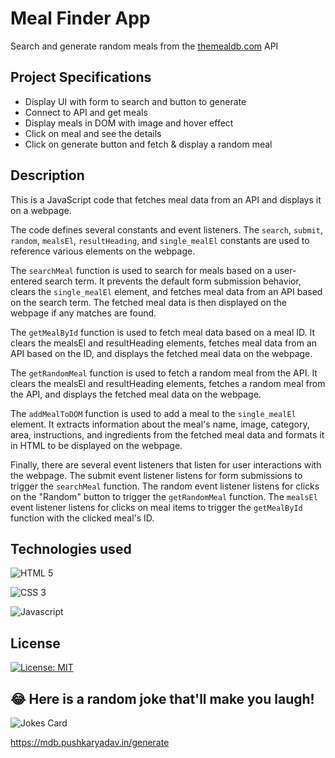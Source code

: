 # Meal Finder App

Search and generate random meals from the [themealdb.com](www.themealdb.com) API

## Project Specifications

- Display UI with form to search and button to generate
- Connect to API and get meals
- Display meals in DOM with image and hover effect
- Click on meal and see the details
- Click on generate button and fetch & display a random meal

## Description

This is a JavaScript code that fetches meal data from an API and displays it on a webpage.

The code defines several constants and event listeners. The `search`, `submit`, `random`, `mealsEl`, `resultHeading`, and `single_mealEl` constants are used to reference various elements on the webpage.

The `searchMeal` function is used to search for meals based on a user-entered search term. It prevents the default form submission behavior, clears the `single_mealEl` element, and fetches meal data from an API based on the search term. The fetched meal data is then displayed on the webpage if any matches are found.

The `getMealById` function is used to fetch meal data based on a meal ID. It clears the mealsEl and resultHeading elements, fetches meal data from an API based on the ID, and displays the fetched meal data on the webpage.

The `getRandomMeal` function is used to fetch a random meal from the API. It clears the mealsEl and resultHeading elements, fetches a random meal from the API, and displays the fetched meal data on the webpage.

The `addMealToDOM` function is used to add a meal to the `single_mealEl` element. It extracts information about the meal's name, image, category, area, instructions, and ingredients from the fetched meal data and formats it in HTML to be displayed on the webpage.

Finally, there are several event listeners that listen for user interactions with the webpage. The submit event listener listens for form submissions to trigger the `searchMeal` function. The random event listener listens for clicks on the "Random" button to trigger the `getRandomMeal` function. The `mealsEl` event listener listens for clicks on meal items to trigger the `getMealById` function with the clicked meal's ID.

## Technologies used

![HTML 5](https://img.shields.io/badge/HTML5-E34F26?style=for-the-badge&logo=html5&logoColor=white)

![CSS 3](https://img.shields.io/badge/CSS3-1572B6?style=for-the-badge&logo=css3&logoColor=white)

![Javascript](https://img.shields.io/badge/JavaScript-F7DF1E?style=for-the-badge&logo=javascript&logoColor=black)

## License

[![License: MIT](https://img.shields.io/badge/License-MIT-yellow.svg)](https://opensource.org/licenses/MIT)

## 😂 Here is a random joke that'll make you laugh!

![Jokes Card](https://readme-jokes.vercel.app/api)

https://mdb.pushkaryadav.in/generate
